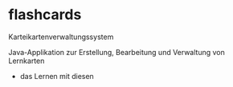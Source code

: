 # flashcards
Karteikartenverwaltungssystem

Java-Applikation zur Erstellung, Bearbeitung und Verwaltung von Lernkarten
+ das Lernen mit diesen
